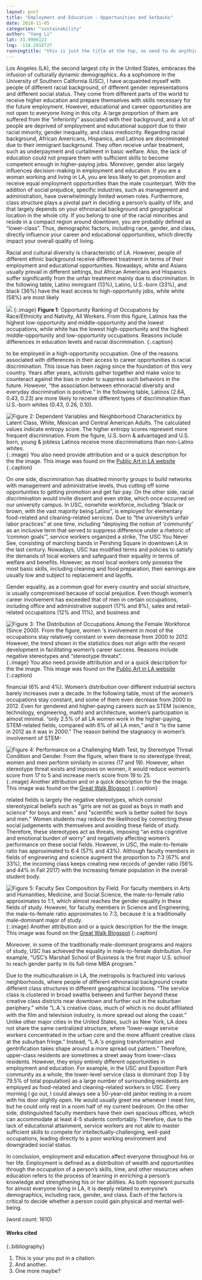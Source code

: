 ```yaml
---
layout: post
title: "Employment and Education - Opportunities and Setbacks"
date: 2018-11-05
categories: "sustainability" 
author: "Yang Li"
lat: 33.9996122
lng: -118.2918727
runningtitle: "this is just the title at the top, no need to do anything here"
---
```

Los Angeles (LA), the second largest city in the United States, embraces the infusion of culturally dynamic demographics. As a sophomore in the University of Southern California (USC), I have acquainted myself with people of different racial background, of different gender representations and different social status. They come from different parts of the world to receive higher education and prepare themselves with skills necessary for the future employment. However, educational and career opportunities are not open to everyone living in this city. A large proportion of them are suffered from the “inferiority” associated with their background, and a lot of people are deprived of employment and educational support due to their racial minority, gender inequality, and class mediocrity. Regarding racial background, African Americans, Hispanics, and Latinos are discriminated due to their immigrant background. They often receive unfair treatment, such as underpayment and curtailment in basic welfare. Also, the lack of education could not prepare them with sufficient skills to become competent enough in higher-paying jobs. Moreover, gender also largely influences decision-making in employment and education. If you are a woman working and living in LA, you are less likely to get promotion and receive equal employment opportunities than the male counterpart. With the addition of social prejudice, specific industries, such as management and administration, have overwhelmingly limited women roles. Furthermore, class structure plays a pivotal part in deciding a person’s quality of life, and that largely depends on your ethnoracial background and geographical location in the whole city. If you belong to one of the racial minorities and reside in a compact region around downtown, you are probably defined as “lower-class”. Thus, demographic factors, including race, gender, and class, directly influence your career and educational opportunities, which directly impact your overall quality of living. 

Racial and cultural diversity is characteristic of LA. However, people of different ethnic background receive different treatment in terms of their employment and educational opportunities. Nowadays, white and Asians usually prevail in different settings, but African Americans and Hispanics suffer significantly from the unfair treatment mainly due to discrimination. In the following table, Latino immigrant (13%), Latino, U.S.-born (33%), and black (36%) have the least access to high-opportunity jobs, while white (58%) are most likely 
   
![](images/1.png)
   {:.image}
**Figure 1**: Opportunity Ranking of Occupations by Race/Ethnicity and Nativity, All Workers. From this figure, Latinos has the highest low-opportunity and middle-opportunity and the lowest occupations, while white has the lowest high-opportunity and the highest middle-opportunity and low-opportunity occupations. Reasons include differences in education levels and racial discrimination.
   {:.caption} 

to be employed in a high-opportunity occupation. One of the reasons associated with differences in their access to career opportunities is racial discrimination. This issue has been raging since the foundation of this very country. Years after years, activists gather together and make voice to counteract against the bias in order to suppress such behaviors in the future. However, “the association between ethnoracial diversity and everyday discrimination is positive.” In the following table, Latinos (2.64, 0.43, 0.23) are more likely to receive different types of discrimination than U.S.-born whites (0.43, 0.26, 0.10).

![**Figure 2**: Dependent Variables and Neighborhood Characteristics by Latent Class, White, Mexican and Central American Adults. The calculated values indicate entropy score. The higher entropy scores represent more frequent discrimination. From the figure, U.S. born & advantaged and U.S. born, young & jobless Latinos receive more discriminations than non-Latino whites. ](images/2.png)
   {:.image}
You also need provide attribution and or a quick description for the the image. This image was found on the [Public Art in LA website](http://www.publicartinla.com/LA_murals/Hollywood/cat_fairfax.html)
   {:.caption} 

On one side, discrimination has disabled minority groups to build networks with management and administrative levels, thus cutting off some opportunities to getting promotion and get fair pay. On the other side, racial discrimination would invite dissent and even strike, which once occurred on our university campus. In USC, nonwhite workforce, including “black or brown, with the vast majority being Latino”, is employed for elementary food-related and cleaning-related services. Due to “the university’s unfair labor practices” at one time, including “deploying the notion of ‘community’ as an inclusive term that served to suppress difference under a rhetoric of ‘common goals’”, service workers organized a strike, The USC You Never See, consisting of marching bands in Pershing Square in downtown LA in the last century. Nowadays, USC has modified terms and policies to satisfy the demands of local workers and safeguard their equality in terms of welfare and benefits. However, as most local workers only possess the most basic skills, including cleaning and food preparation, their earnings are usually low and subject to replacement and layoffs. 

Gender equality, as a common goal for every country and social structure, is usually compromised because of social prejudice. Even though women’s career involvement has exceeded that of men in certain occupations, including office and administrative support (17% and 8%), sales and retail-related occupations (12% and 11%), and business and 

![**Figure 3**: The Distribution of Occupations Among the Female Workforce (Since 2000). From the figure, women ‘s involvement in most of the occupations stay relatively constant or even decrease from 2000 to 2012. However, the trend shown in the statistics does not align with the recent development in facilitating women’s career success. Reasons include negative stereotypes and “stereotype threats”.](images/3.png)
   {:.image}
You also need provide attribution and or a quick description for the the image. This image was found on the [Public Art in LA website](http://www.publicartinla.com/LA_murals/Hollywood/cat_fairfax.html)
   {:.caption} 
   

financial (6% and 4%). Women’s distribution over different industrial sectors barely increases over a decade. In the following table, most of the women’s occupations stay constant, and some of them even decrease from 2000 to 2012. Even for gendered and higher-paying careers such as STEM (science, technology, engineering, math) and architecture, women’s participation is almost minimal. “only 2.5% of all LA women work in the higher-paying, STEM-related fields, compared with 6% of all LA men,” and it “is the same in 2012 as it was in 2000.” The reason behind the stagnancy in women’s involvement of STEM-

![**Figure 4**: Performance on a Challenging Math Test, by Stereotype Threat Condition and Gender. From the figure, when there is no stereotype threat, women and men perform similarly in scores (17 and 19). However, when stereotype threat exists and imposes on women, it would reduce women’s score from 17 to 5 and increase men’s score from 19 to 25.](images/4.png)
   {:.image}
Another attribution and or a quick description for the the image. This image was found on the [Great Walk Blogspot](http://greatlawalk.blogspot.com/2016/11/)
   {:.caption} 

related fields is largely the negative stereotypes, which consist stereotypical beliefs such as "girls are not as good as boys in math and science” for boys and men." and "scientific work is better suited for boys and men." Women students may reduce the likelihood by connecting these social judgements with themselves and avoiding these fields of study. Therefore, these stereotypes act as threats, imposing “an extra cognitive and emotional burden of worry” and negatively affecting women’s performance on these social fields. However, in USC, the male-to-female ratio has approximated to 6:4 (57% and 43%). Although faculty members in fields of engineering and science augment the proportion to 7:3 (67% and 33%), the incoming class keeps creating new records of gender ratio (56% and 44% in Fall 2017) with the increasing female population in the overall student body.

![**Figure 5**: Faculty Sex Composition by Field. For faculty members in Arts and Humanities, Medicine, and Social Science, the male-to-female ratio approximates to 1:1, which almost reaches the gender equality in these fields of study. However, for faculty members in Science and Engineering, the male-to-female ratio approximates to 7:3, because it is a traditionally male-dominant major of study. ](images/Faculty_Sex_Composition_by_Field-1.png)
   {:.image}
Another attribution and or a quick description for the the image. This image was found on the [Great Walk Blogspot](http://greatlawalk.blogspot.com/2016/11/)
   {:.caption} 

Moreover, in some of the traditionally male-dominant programs and majors of study, USC has achieved the equality in male-to-female distribution. For example, “USC’s Marshall School of Business is the first major U.S. school to reach gender parity in its full-time MBA program.”

Due to the multiculturalism in LA, the metropolis is fractured into various neighborhoods, where people of different ethnoracial background create different class structures in different geographical locations. “The service class is clustered in broad swaths between and further beyond these creative class districts near downtown and further out in the suburban periphery.” while “L.A.'s creative class, much of which is no doubt afﬁliated with the ﬁlm and television industry, is more spread out along the coast.” Unlike other major cities in the United States, such as New York, LA does not share the same centralized structure, where “lower-wage service workers concentrated in the urban core and the more afﬂuent creative class at the suburban fringe.” Instead, “L.A.'s ongoing transformation and gentriﬁcation takes shape around a more spread out pattern.” Therefore, upper-class residents are sometimes a street away from lower-class residents. However, they enjoy entirely different opportunities in employment and education. For example, in the USC and Exposition Park community as a whole, the lower-level service class is dominant (top 3 by 79.5% of total population) as a large number of surrounding residents are employed as food-related and cleaning-related workers in USC. Every morning I go out, I could always see a 50-year-old janitor resting in a room with his door slightly open. He would usually greet me whenever I meet him, but he could only rest in a room half of my current bedroom. On the other side, distinguished faculty members have their own spacious offices, which can accommodate at least 4-5 students comfortably. Therefore, due to the lack of educational attainment, service workers are not able to master sufficient skills to compete for intellectually-challenging, well-paid occupations, leading directly to a poor working environment and downgraded social status. 

In conclusion, employment and education affect everyone throughout his or her life. Employment is defined as a distribution of wealth and opportunities through the occupation of a person’s skills, time, and other resources when education refers to the process of learning in enriching a person’s knowledge and strengthening his or her abilities. As both represent pursuits for almost everyone living in LA, it is deeply related to everyone’s demographics, including race, gender, and class. Each of the factors is critical to decide whether a person could gain physical and mental well-being.

(word count: 1610) 

#### Works cited

{:.bibliography} 
1. This is your you put in a citation.
2. And another.
3. One more maybe?
